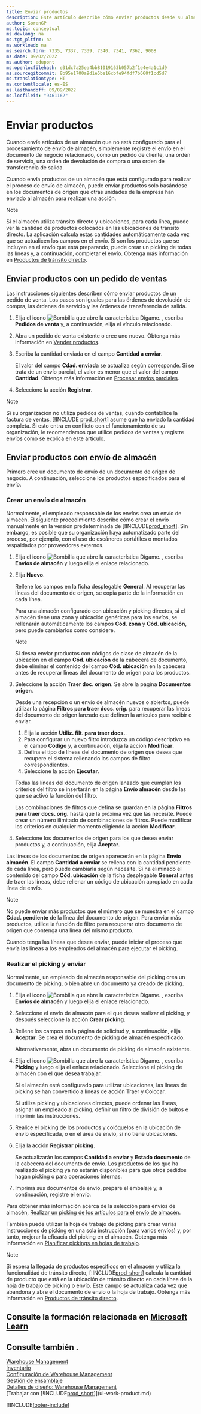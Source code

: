```yaml
---
title: Enviar productos
description: Este artículo describe cómo enviar productos desde su almacén según la configuración de su almacén para el procesamiento del envío.
author: SorenGP
ms.topic: conceptual
ms.devlang: na
ms.tgt_pltfrm: na
ms.workload: na
ms.search.form: 7335, 7337, 7339, 7340, 7341, 7362, 9008
ms.date: 09/02/2022
ms.author: edupont
ms.openlocfilehash: e31dc7a25ea4bb81019163b057b2f1e4e4a1c1d9
ms.sourcegitcommit: 8b95e1700a9d1e5be16cbfe94fdf7b660f1cd5d7
ms.translationtype: HT
ms.contentlocale: es-ES
ms.lasthandoff: 09/09/2022
ms.locfileid: "9461162"
---
```

# <a name="ship-items"></a>Enviar productos

Cuando envíe artículos de un almacén que no está configurado para el procesamiento de envío de almacén, simplemente registre el envío en el documento de negocio relacionado, como un pedido de cliente, una orden de servicio, una orden de devolución de compra o una orden de transferencia de salida.

Cuando envía productos de un almacén que está configurado para realizar el proceso de envío de almacén, puede enviar productos solo basándose en los documentos de origen que otras unidades de la empresa han enviado al almacén para realizar una acción.

> [!NOTE]
> Si el almacén utiliza tránsito directo y ubicaciones, para cada línea, puede ver la cantidad de productos colocados en las ubicaciones de tránsito directo. La aplicación calcula estas cantidades automáticamente cada vez que se actualicen los campos en el envío. Si son los productos que se incluyen en el envío que está preparando, puede crear un picking de todas las líneas y, a continuación, completar el envío. Obtenga más información en [Productos de tránsito directo](warehouse-how-to-cross-dock-items.md).

## <a name="ship-items-with-a-sales-order"></a>Enviar productos con un pedido de ventas

Las instrucciones siguientes describen cómo enviar productos de un pedido de venta. Los pasos son iguales para las órdenes de devolución de compra, las órdenes de servicio y las órdenes de transferencia de salida.  

1. Elija el icono ![Bombilla que abre la característica Dígame.](media/ui-search/search_small.png "Dígame qué desea hacer") , escriba **Pedidos de venta** y, a continuación, elija el vínculo relacionado.
2. Abra un pedido de venta existente o cree uno nuevo. Obtenga más información en [Vender productos](sales-how-sell-products.md).
3. Escriba la cantidad enviada en el campo **Cantidad a enviar**.

    El valor del campo **Cdad. enviada** se actualiza según corresponde. Si se trata de un envío parcial, el valor es menor que el valor del campo **Cantidad**. Obtenga más información en [Procesar envíos parciales](sales-how-send-partial-shipments.md).
4. Seleccione la acción **Registrar**.

> [!NOTE]
> Si su organización no utiliza pedidos de ventas, cuando contabilice la factura de ventas, [!INCLUDE [prod_short](includes/prod_short.md)] asume que ha enviado la cantidad completa. Si esto entra en conflicto con el funcionamiento de su organización, le recomendamos que utilice pedidos de ventas y registre envíos como se explica en este artículo.

## <a name="ship-items-with-a-warehouse-shipment"></a>Enviar productos con envío de almacén

Primero cree un documento de envío de un documento de origen de negocio. A continuación, seleccione los productos especificados para el envío.

### <a name="create-a-warehouse-shipment"></a>Crear un envío de almacén

Normalmente, el empleado responsable de los envíos crea un envío de almacén. El siguiente procedimiento describe cómo crear el envío manualmente en la versión predeterminada de [!INCLUDE[prod_short](includes/prod_short.md)]. Sin embargo, es posible que su organización haya automatizado parte del proceso, por ejemplo, con el uso de escáneres portátiles o montados respaldados por proveedores externos.  

1. Elija el icono ![Bombilla que abre la característica Dígame.](media/ui-search/search_small.png "Dígame qué desea hacer") , escriba **Envíos de almacén** y luego elija el enlace relacionado.  
2. Elija **Nuevo**.  

    Rellene los campos en la ficha desplegable **General**. Al recuperar las líneas del documento de origen, se copia parte de la información en cada línea.  

    Para una almacén configurado con ubicación y picking directos, si el almacén tiene una zona y ubicación genéricas para los envíos, se rellenarán automáticamente los campos **Cód. zona** y **Cód. ubicación**, pero puede cambiarlos como considere.  

    > [!NOTE]  
    > Si desea enviar productos con códigos de clase de almacén de la ubicación en el campo **Cód. ubicación** de la cabecera de documento, debe eliminar el contenido del campo **Cód. ubicación** en la cabecera antes de recuperar líneas del documento de origen para los productos.  
3. Seleccione la acción **Traer doc. origen**. Se abre la página **Documentos origen**.

    Desde una recepción o un envío de almacén nuevos o abiertos, puede utilizar la página **Filtros para traer docs. orig.** para recuperar las líneas del documento de origen lanzado que definen la artículos para recibir o enviar.

    1. Elija la acción **Utiliz. filt. para traer docs.**.  
    2. Para configurar un nuevo filtro introduzca un código descriptivo en el campo **Código** y, a continuación, elija la acción **Modificar**.  
    3. Defina el tipo de líneas del documento de origen que desea que recupere el sistema rellenando los campos de filtro correspondientes.  
    4. Seleccione la acción **Ejecutar**.  

    Todas las líneas del documento de origen lanzado que cumplan los criterios del filtro se insertarán en la página **Envío almacén** desde las que se activó la función del filtro.  

    Las combinaciones de filtros que defina se guardan en la página **Filtros para traer docs. orig.** hasta que la próxima vez que las necesite. Puede crear un número ilimitado de combinaciones de filtros. Puede modificar los criterios en cualquier momento eligiendo la acción **Modificar**.

4. Seleccione los documentos de origen para los que desea enviar productos y, a continuación, elija **Aceptar**.  

Las líneas de los documentos de origen aparecerán en la página **Envío almacén**. El campo **Cantidad a enviar** se rellena con la cantidad pendiente de cada línea, pero puede cambiarla según necesite. Si ha eliminado el contenido del campo **Cód. ubicación** de la ficha desplegable **General** antes de traer las líneas, debe rellenar un código de ubicación apropiado en cada línea de envío.  

> [!NOTE]  
> No puede enviar más productos que el número que se muestra en el campo **Cdad. pendiente** de la línea del documento de origen. Para enviar más productos, utilice la función de filtro para recuperar otro documento de origen que contenga una línea del mismo producto.  

Cuando tenga las líneas que desea enviar, puede iniciar el proceso que envía las líneas a los empleados del almacén para ejecutar el picking.

### <a name="pick-and-ship"></a>Realizar el picking y enviar

Normalmente, un empleado de almacén responsable del picking crea un documento de picking, o bien abre un documento ya creado de picking.  

1. Elija el icono ![Bombilla que abre la característica Dígame.](media/ui-search/search_small.png "Dígame qué desea hacer") , escriba **Envíos de almacén** y luego elija el enlace relacionado.
2. Seleccione el envío de almacén para el que desea realizar el picking, y después seleccione la acción **Crear picking**.
3. Rellene los campos en la página de solicitud y, a continuación, elija **Aceptar**. Se crea el documento de picking de almacén especificado.

    Alternativamente, abra un documento de picking de almacén existente.
4. Elija el icono ![Bombilla que abre la característica Dígame.](media/ui-search/search_small.png "Dígame qué desea hacer") , escriba **Picking** y luego elija el enlace relacionado. Seleccione el picking de almacén con el que desea trabajar.

    Si el almacén está configurado para utilizar ubicaciones, las líneas de picking se han convertido a líneas de acción Traer y Colocar.

    Si utiliza picking y ubicaciones directos, puede ordenar las líneas, asignar un empleado al picking, definir un filtro de división de bultos e imprimir las instrucciones.

5. Realice el picking de los productos y colóquelos en la ubicación de envío especificada, o en el área de envío, si no tiene ubicaciones.
6. Elija la acción **Registrar picking**.

    Se actualizarán los campos **Cantidad a enviar** y **Estado documento** de la cabecera del documento de envío. Los productos de los que ha realizado el picking ya no estarán disponibles para que otros pedidos hagan picking o para operaciones internas.
7. Imprima sus documentos de envío, prepare el embalaje y, a continuación, registre el envío.

Para obtener más información acerca de la selección para envíos de almacén, [Realizar un picking de los artículos para el envío de almacén](warehouse-how-to-pick-items-for-warehouse-shipment.md).

También puede utilizar la hoja de trabajo de picking para crear varias instrucciones de picking en una sola instrucción (para varios envíos) y, por tanto, mejorar la eficacia del picking en el almacén. Obtenga más información en [Planificar pickings en hojas de trabajo](warehouse-how-to-plan-picks-in-worksheets.md).

> [!NOTE]
> Si espera la llegada de productos específicos en el almacén y utiliza la funcionalidad de tránsito directo, [!INCLUDE[prod_short](includes/prod_short.md)] calcula la cantidad de producto que está en la ubicación de tránsito directo en cada línea de la hoja de trabajo de picking o envío. Este campo se actualiza cada vez que abandona y abre el documento de envío o la hoja de trabajo. Obtenga más información en [Productos de tránsito directo](warehouse-how-to-cross-dock-items.md).

## <a name="see-related-training-at-microsoft-learn"></a>Consulte la formación relacionada en [Microsoft Learn](/learn/modules/ship-invoice-items-dynamics-365-business-central/)

## <a name="see-also"></a>Consulte también .

[Warehouse Management](warehouse-manage-warehouse.md)  
[Inventario](inventory-manage-inventory.md)  
[Configuración de Warehouse Management](warehouse-setup-warehouse.md)  
[Gestión de ensamblaje](assembly-assemble-items.md)  
[Detalles de diseño: Warehouse Management](design-details-warehouse-management.md)  
[Trabajar con [!INCLUDE[prod_short](includes/prod_short.md)]](ui-work-product.md)  

[!INCLUDE[footer-include](includes/footer-banner.md)]

